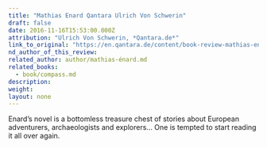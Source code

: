 ```yaml
---
title: "Mathias Enard Qantara Ulrich Von Schwerin"
draft: false
date: 2016-11-16T15:53:00.000Z
attribution: "Ulrich Von Schwerin, *Qantara.de*"
link_to_original: "https://en.qantara.de/content/book-review-mathias-enards-boussole-in-love-with-the-orient"
nd_author_of_this_review:
related_author: author/mathias-énard.md
related_books:
  - book/compass.md
description:
weight:
layout: none
---
```

Enard’s novel is a bottomless treasure chest of stories about European adventurers, archaeologists and explorers... One is tempted to start reading it all over again.

